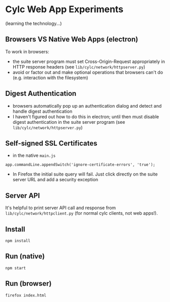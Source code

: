 # Cylc Web App Experiments

(learning the technology...)

## Browsers VS Native Web Apps (electron)

To work in browsers:
  - the suite server program must set Cross-Origin-Request appropriately in
    HTTP response headers (see `lib/cylc/network/httpserver.py`)
  - avoid or factor out and make optional operations that browsers can't do
    (e.g. interaction with the filesystem)

## Digest Authentication
  - browsers automatically pop up an authentication dialog and detect and
    handle digest authentication
  - I haven't figured out how to do this in electron; until then must disable
    digest authentication in the suite server program
    (see `lib/cylc/network/httpserver.py`)

## Self-signed SSL Certificates

- in the native `main.js`
```
app.commandLine.appendSwitch('ignore-certificate-errors', 'true');
```
- In Firefox the initial suite query will fail. Just click directly on the
  suite server URL and add a security exception

## Server API

It's helpful to print server API call and response from
`lib/cylc/network/httpclient.py` (for normal cylc clients, not web apps!).

## Install
```
npm install
```

## Run (native)
```
npm start
```

## Run (browser)
```
firefox index.html
```
